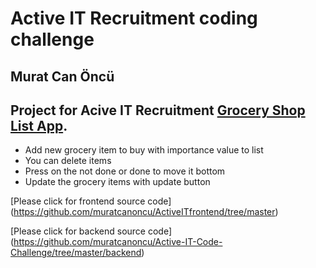 # Active IT Recruitment coding challenge

## Murat Can Öncü

## Project for Acive IT Recruitment [Grocery Shop List App](https://muratcanoncu.github.io/ActiveITfrontend/#/).


* Add new grocery item to buy with importance value to list
* You can delete items 
* Press on the not done or done to move it bottom
* Update the grocery items with update button

 [Please click for frontend source code] (https://github.com/muratcanoncu/ActiveITfrontend/tree/master)

 [Please click for backend source code]  (https://github.com/muratcanoncu/Active-IT-Code-Challenge/tree/master/backend)
